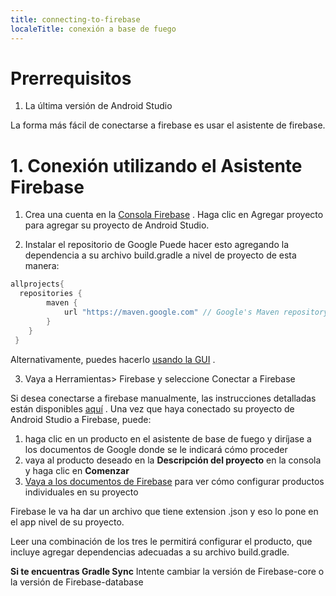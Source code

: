 ```yaml
---
title: connecting-to-firebase
localeTitle: conexión a base de fuego
---
```

# Prerrequisitos

1.  La última versión de Android Studio

La forma más fácil de conectarse a firebase es usar el asistente de firebase.

# 1\. Conexión utilizando el Asistente Firebase

1.  Crea una cuenta en la [Consola Firebase](https://console.firebase.google.com) . Haga clic en Agregar proyecto para agregar su proyecto de Android Studio.
    
2.  Instalar el repositorio de Google Puede hacer esto agregando la dependencia a su archivo build.gradle a nivel de proyecto de esta manera:
    

```java
allprojects{ 
  repositories { 
        maven { 
            url "https://maven.google.com" // Google's Maven repository 
        } 
    } 
 } 
```

Alternativamente, puedes hacerlo [usando la GUI](https://developer.android.com/studio/write/firebase) .

3.  Vaya a Herramientas> Firebase y seleccione Conectar a Firebase

Si desea conectarse a firebase manualmente, las instrucciones detalladas están disponibles [aquí](https://firebase.google.com/docs/android/setup) . Una vez que haya conectado su proyecto de Android Studio a Firebase, puede:

1.  haga clic en un producto en el asistente de base de fuego y diríjase a los documentos de Google donde se le indicará cómo proceder
2.  vaya al producto deseado en la **Descripción del proyecto** en la consola y haga clic en **Comenzar**
3.  [Vaya a los documentos de Firebase](https://www.firebase.com/docs/android/quickstart.html) para ver cómo configurar productos individuales en su proyecto

Firebase le va ha dar un archivo que tiene extension .json y eso lo pone en el app nivel de su proyecto.

Leer una combinación de los tres le permitirá configurar el producto, que incluye agregar dependencias adecuadas a su archivo build.gradle.

**Si te encuentras Gradle Sync** Intente cambiar la versión de Firebase-core o la versión de Firebase-database
